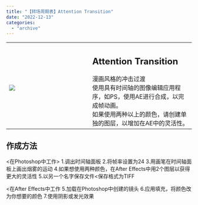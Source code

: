 ```yaml
---
title: "【转场周期表】Attention Transition"
date: "2022-12-13"
categories: 
  - "archive"
---
```


<table><tbody><tr><td style="width: 44.7932%;"><h2 class="title_title__ceXO0"><img src="https://mir.yuelili.com/2022/12/c84607b31f47e84442b7b7516c193d01.gif"></h2></td><td style="width: 97.0525%;"><h2 class="title_title__ceXO0">Attention Transition</h2>漫画风格的冲击过渡<div></div>使用具有时间轴的图像编辑应用程序，如PS，使用AE进行合成，以完成帧动画。<div></div>如果使用两种以上的颜色，请创建单独的图层，以增加在AE中的灵活性。</td></tr></tbody></table>

## 作成方法

<在Photoshop中工作> 1.调出时间轴面板 2.将帧率设置为24 3.用画笔在时间轴面板上画出烟雾的运动 4.如果想使用两种颜色，在After Effects中用2个图层以获得更大的灵活性 5.以另一个名字保存文件<保存格式为TIFF

<在After Effects中工作 5.加载在Photoshop中创建的镜头 6.应用填充，将颜色改为你想要的颜色 7.使用阴影或发光效果
